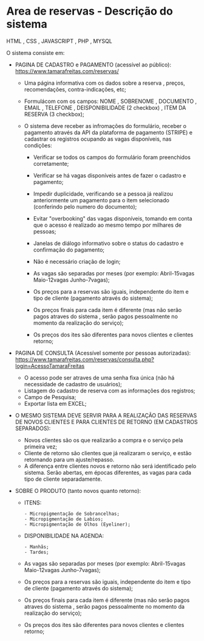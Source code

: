 # Area de reservas - Descrição do sistema

HTML , CSS , JAVASCRIPT , PHP , MYSQL

O sistema consiste em: 

- PAGINA DE CADASTRO e PAGAMENTO (acessível ao público): https://www.tamarafreitas.com/reservas/

     - Uma página informativa com os dados sobre a reserva , preços, recomendações, contra-indicações, etc;

     - Formulácom com os campos: NOME , SOBRENOME , DOCUMENTO , EMAIL , TELEFONE , DEISPONIBILIDADE (2 checkbox) , ITEM DA RESERVA (3 checkbox);

     - O sistema deve receber as infromações do formulário, receber o pagamento através da API da plataforma de pagamento (STRIPE) e cadastrar os registros ocupando as vagas        disponíveis,  nas condições:

        - Verificar se todos os campos do formulário foram preenchidos corretamente;
        - Verificar se há vagas disponíveis antes de fazer o cadastro e pagamento;
        - Impedir duplicidade, verificando se a pessoa já realizou anteriormente um pagamento para o item selecionado (conferindo pelo numero do documento);
        - Evitar "overbooking" das vagas disponíveis, tomando em conta que o acesso é realizado ao mesmo tempo por milhares de pessoas;
        - Janelas de diálogo informativo sobre o status do cadastro e confirmação do pagamento;

        - Não é necessário criação de login;
        - As vagas são separadas por meses (por exemplo: Abril-15vagas Maio-12vagas Junho-7vagas);
        - Os preços para a reservas são iguais, independente do item e tipo de cliente (pagamento através do sistema);
        - Os preços finais para cada item é diferente (mas não serão pagos atraves do sistema , serão pagos pessoalmente no momento da realização do serviço);
        - Os preços dos ites são diferentes para novos clientes e clientes retorno;


- PAGINA DE CONSULTA (Acessível somente por pessoas autorizadas): https://www.tamarafreitas.com/reservas/consulta.php?login=AcessoTamaraFreitas

    - O acesso pode ser atraves de uma senha fixa única (não há necessidade de cadastro de usuários);
    - Listagem do cadastro de reserva com as informações dos registros;
    - Campo de Pesquisa; 
    - Exportar lista em EXCEL;


- O MESMO SISTEMA DEVE SERVIR PARA A REALIZAÇÃO DAS RESERVAS DE NOVOS CLIENTES E PARA CLIENTES DE RETORNO (EM CADASTROS SEPARADOS):
       
     - Novos clientes são os que realizarão a compra e o serviço pela primeira vez;
     - Cliente de retorno são clientes que já realizaram o serviço, e estão retornando para um ajuste/repasso.
     - A diferença entre clientes novos e retorno não será identificado pelo sistema. Serão abertas, em épocas diferentes, as vagas para cada tipo de cliente separadamente.
 
 
- SOBRE O PRODUTO (tanto novos quanto retorno): 

  - ITENS: 
  
        - Micropigmentação de Sobrancelhas;
        - Micropigmentação de Labios;
        - Micropigmentação de Olhos (Eyeliner);
  
  
  - DISPONIBILIDADE NA AGENDA:

        - Manhãs;
        - Tardes;
  
  - As vagas são separadas por meses (por exemplo: Abril-15vagas Maio-12vagas Junho-7vagas);
  - Os preços para a reservas são iguais, independente do item e tipo de cliente (pagamento através do sistema);
  - Os preços finais para cada item é diferente (mas não serão pagos atraves do sistema , serão pagos pessoalmente no momento da realização do serviço);
  - Os preços dos ites são diferentes para novos clientes e clientes retorno;
  
